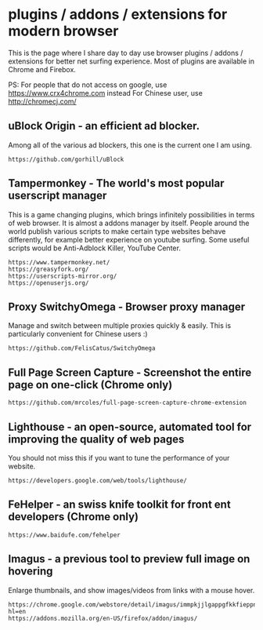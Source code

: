 # plugins / addons / extensions for modern browser

This is the page where I share day to day use browser plugins / addons / extensions for better net surfing experience.
Most of plugins are available in Chrome and Firebox.

PS: For people that do not access on google, use https://www.crx4chrome.com instead
For Chinese user, use http://chromecj.com/

## uBlock Origin - an efficient ad blocker.
Among all of the various ad blockers, this one is the current one I am using.

    https://github.com/gorhill/uBlock    

## Tampermonkey - The world's most popular userscript manager
This is a game changing plugins, which brings infinitely possibilities in terms of web browser. It is almost a addons manager by itself. 
People around the world publish various scripts to make certain type websites behave differently, for example better experience on youtube surfing. Some useful scripts would be Anti-Adblock Killer, YouTube Center.

    https://www.tampermonkey.net/
    https://greasyfork.org/
    https://userscripts-mirror.org/
    https://openuserjs.org/

## Proxy SwitchyOmega - Browser proxy manager
Manage and switch between multiple proxies quickly & easily. This is particularly convenient for Chinese users :)

    https://github.com/FelisCatus/SwitchyOmega

## Full Page Screen Capture - Screenshot the entire page on one-click (Chrome only)

    https://github.com/mrcoles/full-page-screen-capture-chrome-extension

## Lighthouse - an open-source, automated tool for improving the quality of web pages
You should not miss this if you want to tune the performance of your website.

    https://developers.google.com/web/tools/lighthouse/

## FeHelper - an swiss knife toolkit for front ent developers (Chrome only)

    https://www.baidufe.com/fehelper

## Imagus - a previous tool to preview full image on hovering
Enlarge thumbnails, and show images/videos from links with a mouse hover.

    https://chrome.google.com/webstore/detail/imagus/immpkjjlgappgfkkfieppnmlhakdmaab?hl=en
    https://addons.mozilla.org/en-US/firefox/addon/imagus/
